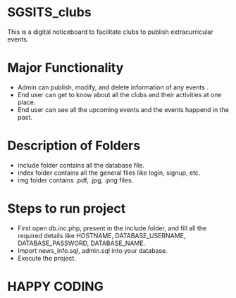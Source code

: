 # SGSITS_clubs
This is a digital noticeboard to facilitate clubs to publish extracurricular events.
# Major Functionality
* Admin can publish, modify, and delete information of any events .
* End user can get to know about all the clubs and their activities at one place.
* End user can see all the upcoming events and the events happend in the past.
# Description of Folders
* include folder contains all the database file.
* index folder contains all the general files like login, signup, etc.
* img folder contains .pdf, .jpg, .png files.
# Steps to run project
* First open db.inc.php, present in the include folder, and fill all the required details like HOSTNAME, DATABASE_USERNAME, DATABASE_PASSWORD, DATABASE_NAME.
* Import news_info.sql, admin.sql into your database.
* Execute the project.

# HAPPY CODING 
